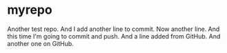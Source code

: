 # myrepo
Another test repo.
And I add another line to commit.
Now another line. And this time I'm going to commit and push.
And a line added from GitHub.
And another one on GitHub.
